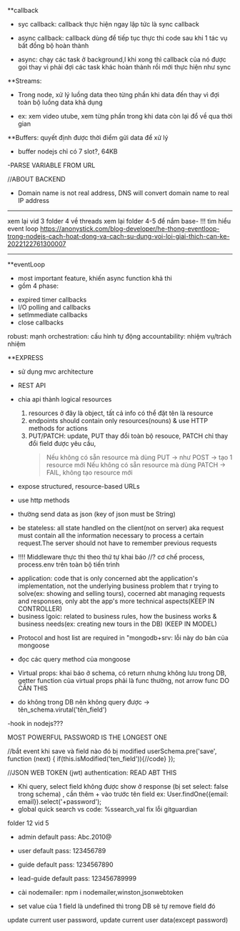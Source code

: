 \*\*callback

- syc callback: callback thực hiện ngay lập tức là sync callback
- async callback: callback dùng để tiếp tục thực thi code sau khi 1 tác vụ bất đồng bộ hoàn thành

- async: chạy các task ở background,l khi xong thì callback của nó được gọi thay vì phải đợi các task khác hoàn thành rồi mới thực hiện như sync

\*\*Streams:

- Trong node, xử lý luồng data theo từng phần khi data đến thay vì đợi toàn bộ luồng data khả dụng

* ex: xem video utube, xem từng phần trong khi data còn lại đổ về qua thời gian

\*\*Buffers: quyết định được thời điểm gửi data để xử lý

- buffer nodejs chỉ có 7 slot?, 64KB

-PARSE VARIABLE FROM URL

//ABOUT BACKEND

- Domain name is not real address, DNS will convert domain name to real IP address

---

xem lại vid 3 folder 4 về threads
xem lại folder 4-5 để nắm base-
!!! tìm hiểu event loop
https://anonystick.com/blog-developer/he-thong-eventloop-trong-nodejs-cach-hoat-dong-va-cach-su-dung-voi-loi-giai-thich-can-ke-2022122761300007

---

\*\*eventLoop

- most important feature, khiến async function khả thi
- gồm 4 phase:

* expired timer callbacks
* I/O polling and callbacks
* setImmediate callbacks
* close callbacks

robust: mạnh
orchestration: cấu hình tự động
accountability: nhiệm vụ/trách nhiệm

\*\*EXPRESS

- sử dụng mvc architecture

* REST API

- chia api thành logical resources

  1. resources ở đây là object, tất cả info có thể đặt tên là resource
  2. endpoints should contain only resources(nouns) & use HTTP methods for actions
  3. PUT/PATCH: update, PUT thay đổi toàn bộ resouce, PATCH chỉ thay đổi field được yêu cầu,
     > Nếu không có sẵn resource mà dùng PUT -> như POST -> tạo 1 resource mới
     > Nếu không có sẵn resource mà dùng PATCH -> FAIL, không tạo resource mới

- expose structured, resource-based URLs
- use http methods
- thường send data as json (key of json must be String)
- be stateless: all state handled on the client(not on server) aka request must contain all the information necessary to process a certain request.The server should not have to remember previous requests

- !!!! Middleware thực thi theo thứ tự khai báo
  //? cơ chế process, process.env trên toàn bộ tiến trình

* application: code that is only concerned abt the application's implementation, not the underlying business problem that r trying to solve(ex: showing and selling tours), cocerned abt managing requests and responses, only abt the app's more technical aspects(KEEP IN CONTROLLER)
* business lgoic: related to business rules, how the business works & business needs(ex: creating new tours in the DB) (KEEP IN MODEL)

- Protocol and host list are required in "mongodb+srv: lỗi này do bản của mongoose
- đọc các query method của mongoose

- Virtual props: khai báo ở schema, có return nhưng không lưu trong DB, getter function của virtual props phải là func thường, not arrow func DO CẦN THIS
- do không trong DB nên không query được
  -> tên_schema.virutal('tên_field')

-hook in nodejs???

MOST POWERFUL PASSWORD IS THE LONGEST ONE

//bắt event khi save và field nào đó bị modified
userSchema.pre('save', function (next) {
if(this.isModified('ten_field')){//code}
});

//JSON WEB TOKEN (jwt) authentication: READ ABT THIS

- Khi query, select field không được show ở response (bị set select: false trong schema) , cần thêm + vào trước tên field
  ex: User.findOne({email: email}).select('+password');
- global quick search vs code: %ssearch_val
  fix lỗi gitguardian

folder 12 vid 5

- admin default pass: Abc.2010@
- user default pass: 123456789
- guide default pass: 1234567890
- lead-guide default pass: 123456789999

- cài nodemailer: npm i nodemailer,winston,jsonwebtoken

- set value của 1 field là undefined thì trong DB sẽ tự remove field đó

update current user password, update current user data(except password)
